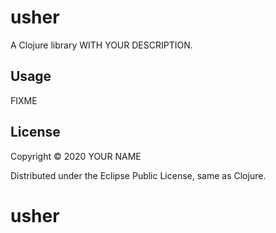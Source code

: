 # usher

A Clojure library WITH YOUR DESCRIPTION.

## Usage

FIXME

## License

Copyright © 2020 YOUR NAME

Distributed under the Eclipse Public License, same as Clojure.

# usher
